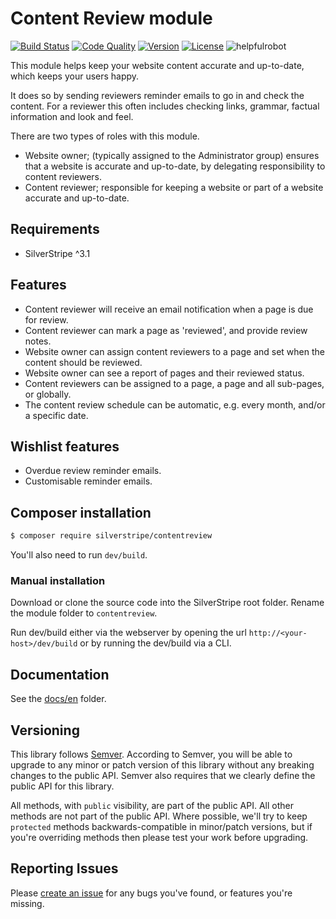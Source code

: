 # Content Review module

[![Build Status](http://img.shields.io/travis/silverstripe/silverstripe-contentreview.svg?style=flat-square)](https://travis-ci.org/silverstripe/silverstripe-contentreview)
[![Code Quality](http://img.shields.io/scrutinizer/g/silverstripe/silverstripe-contentreview.svg?style=flat-square)](https://scrutinizer-ci.com/g/silverstripe/silverstripe-contentreview)
[![Version](http://img.shields.io/packagist/v/silverstripe/contentreview.svg?style=flat-square)](https://packagist.org/packages/silverstripe/contentreview)
[![License](http://img.shields.io/packagist/l/silverstripe/contentreview.svg?style=flat-square)](license.md)
![helpfulrobot](https://helpfulrobot.io/silverstripe/contentreview/badge)

This module helps keep your website content accurate and up-to-date, which keeps your users happy. 

It does so by sending reviewers reminder emails to go in and check the content. For a reviewer this 
often includes checking links, grammar, factual information and look and feel.

There are two types of roles with this module. 

 * Website owner; (typically assigned to the Administrator group) ensures that a website is accurate and up-to-date, by delegating responsibility to content reviewers.
 * Content reviewer; responsible for keeping a website or part of a website accurate and up-to-date.

## Requirements

 * SilverStripe ^3.1

## Features

 * Content reviewer will receive an email notification when a page is due for review. 
 * Content reviewer can mark a page as 'reviewed', and provide review notes.
 * Website owner can assign content reviewers to a page and set when the content should be reviewed.
 * Website owner can see a report of pages and their reviewed status.
 * Content reviewers can be assigned to a page, a page and all sub-pages, or globally.
 * The content review schedule can be automatic, e.g. every month, and/or a specific date. 

## Wishlist features

 * Overdue review reminder emails.
 * Customisable reminder emails.

## Composer installation

```sh
$ composer require silverstripe/contentreview
```

You'll also need to run `dev/build`.

### Manual installation

Download or clone the source code into the SilverStripe root folder. Rename the module folder
to `contentreview`.

Run dev/build either via the webserver by opening the url `http://<your-host>/dev/build` or
by running the dev/build via a CLI.

## Documentation

See the [docs/en](docs/en/index.md) folder.

## Versioning

This library follows [Semver](http://semver.org). According to Semver, you will be able to upgrade to any minor or patch version of this library without any breaking changes to the public API. Semver also requires that we clearly define the public API for this library.

All methods, with `public` visibility, are part of the public API. All other methods are not part of the public API. Where possible, we'll try to keep `protected` methods backwards-compatible in minor/patch versions, but if you're overriding methods then please test your work before upgrading.

## Reporting Issues

Please [create an issue](https://github.com/silverstripe/silverstripe-contentreview/issues) for any bugs you've found, or features you're missing.

